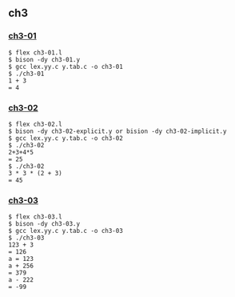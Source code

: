 ## ch3

### <a href="https://github.com/hyuunnn/lex_yacc/blob/main/ch3/ch3-01">ch3-01</a>

```console
$ flex ch3-01.l
$ bison -dy ch3-01.y
$ gcc lex.yy.c y.tab.c -o ch3-01
$ ./ch3-01
1 + 3
= 4
```

### <a href="https://github.com/hyuunnn/lex_yacc/blob/main/ch3/ch3-02">ch3-02</a>

```console
$ flex ch3-02.l
$ bison -dy ch3-02-explicit.y or bision -dy ch3-02-implicit.y
$ gcc lex.yy.c y.tab.c -o ch3-02
$ ./ch3-02
2+3+4*5
= 25
$ ./ch3-02
3 * 3 * (2 + 3)
= 45
```

### <a href="https://github.com/hyuunnn/lex_yacc/blob/main/ch3/ch3-03">ch3-03</a>

```console
$ flex ch3-03.l
$ bison -dy ch3-03.y
$ gcc lex.yy.c y.tab.c -o ch3-03
$ ./ch3-03
123 + 3
= 126
a = 123
a + 256
= 379
a - 222
= -99
```